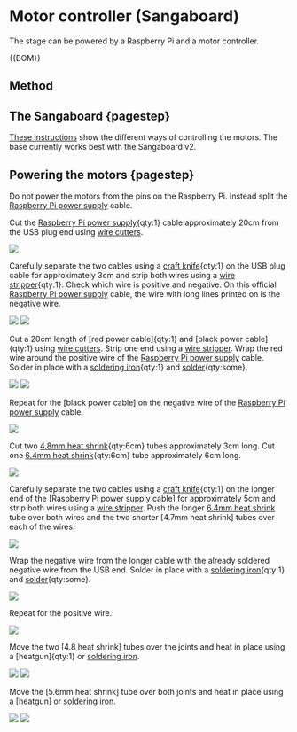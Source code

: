 # Motor controller (Sangaboard)

The stage can be powered by a Raspberry Pi and a motor controller.

{{BOM}}

[Raspberry Pi power supply]: models/raspi_power.md "{cat:part}"
[red power wire]: models/red_power_wire.md "{cat:part}"
[black power wire]: models/black_power_wire.md "{cat:part}"
[4.8mm heat shrink]: models/4_8mm_heat_shrink.md "{cat:part}"
[6.4mm heat shrink]: models/6_4mm_heat_shrink.md "{cat:part}"
[soldering iron]: "{cat:tool}"
[solder]: "{cat:part}"
[wire stripper]: "{cat:tool}"
[wire cutters]: "{cat:tool}"
[craft knife]: "{cat:tool}"

## Method

## The Sangaboard {pagestep}

[These instructions](https://build.openflexure.org/openflexure-microscope/v6.1.2/docs/#/6_motor_controllers) show the different ways of controlling the motors. The base currently works best with the Sangaboard v2.

## Powering the motors {pagestep}

Do not power the motors from the pins on the Raspberry Pi.  Instead split the [Raspberry Pi power supply] cable.  

Cut the [Raspberry Pi power supply]{qty:1} cable approximately 20cm from the USB plug end using [wire cutters].

![](images/motor_controller/cut_power.jpg)

Carefully separate the two cables using a [craft knife]{qty:1} on the USB plug cable for approximately 3cm and strip both wires using a [wire stripper]{qty:1}. Check which wire is positive and negative.  On this official [Raspberry Pi power supply] cable, the wire with long lines printed on is the negative wire.

![](images/motor_controller/separate_wires.jpg)
![](images/motor_controller/USB_strip.jpg)

Cut a 20cm length of [red power cable]{qty:1} and [black power cable]{qty:1} using [wire cutters]. Strip one end using a [wire stripper]. Wrap the red wire around the positive wire of the [Raspberry Pi power supply] cable. Solder in place with a [soldering iron]{qty:1} and [solder]{qty:some}.

![](images/motor_controller/wrap_positive_usb.jpg)
![](images/motor_controller/solder_positive_usb.jpg)

Repeat for the [black power cable] on the negative wire of the [Raspberry Pi power supply] cable.

![](images/motor_controller/USB_both_solder.jpg)

Cut two [4.8mm heat shrink]{qty:6cm} tubes approximately 3cm long.  Cut one [6.4mm heat shrink]{qty:6cm} tube approximately 6cm long.

![](images/motor_controller/cut_heat_shrink.jpg)

Carefully separate the two cables using a [craft knife]{qty:1} on the longer end of the [Raspberry Pi power supply cable] for approximately 5cm and strip both wires using a [wire stripper]. Push the longer [6.4mm heat shrink] tube over both wires and the two shorter [4.7mm heat shrink] tubes over each of the wires.

![](images/motor_controller/USB_wire_with_heatshrink.jpg)


Wrap the negative wire from the longer cable with the already soldered negative wire from the USB end.  Solder in place with a [soldering iron]{qty:1} and [solder]{qty:some}.

![](images/motor_controller/solder_third.jpg)

Repeat for the positive wire.

![](images/motor_controller/solder_third_repeat.jpg)

Move the two [4.8 heat shrink] tubes over the joints and heat in place using a [heatgun]{qty:1} or [soldering iron].

![](images/motor_controller/heatshrink_in_place.jpg)
![](images/motor_controller/heatshrink_shrunk.jpg)

Move the [5.6mm heat shrink] tube over both joints and heat in place using a [heatgun] or [soldering iron].

![](images/motor_controller/large_heatshrink_in_place.jpg)
![](images/motor_controller/large_heatshrink_shrunk.jpg)




